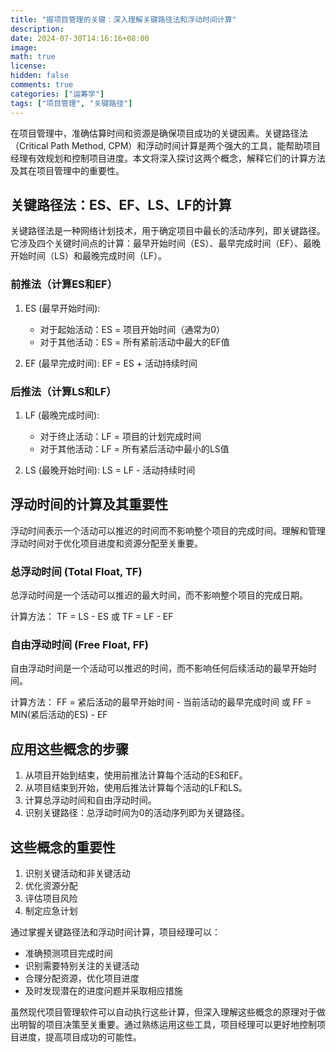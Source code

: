 ```yaml
---
title: "握项目管理的关键：深入理解关键路径法和浮动时间计算"
description: 
date: 2024-07-30T14:16:16+08:00
image: 
math: true
license: 
hidden: false
comments: true
categories: ["运筹学"]
tags: ["项目管理", "关键路径"]
---
```



在项目管理中，准确估算时间和资源是确保项目成功的关键因素。关键路径法（Critical Path Method, CPM）和浮动时间计算是两个强大的工具，能帮助项目经理有效规划和控制项目进度。本文将深入探讨这两个概念，解释它们的计算方法及其在项目管理中的重要性。

## 关键路径法：ES、EF、LS、LF的计算

关键路径法是一种网络计划技术，用于确定项目中最长的活动序列，即关键路径。它涉及四个关键时间点的计算：最早开始时间（ES）、最早完成时间（EF）、最晚开始时间（LS）和最晚完成时间（LF）。

### 前推法（计算ES和EF）

1. ES (最早开始时间):
   - 对于起始活动：ES = 项目开始时间（通常为0）
   - 对于其他活动：ES = 所有紧前活动中最大的EF值

2. EF (最早完成时间):
   EF = ES + 活动持续时间

### 后推法（计算LS和LF）

1. LF (最晚完成时间):
   - 对于终止活动：LF = 项目的计划完成时间
   - 对于其他活动：LF = 所有紧后活动中最小的LS值

2. LS (最晚开始时间):
   LS = LF - 活动持续时间

## 浮动时间的计算及其重要性

浮动时间表示一个活动可以推迟的时间而不影响整个项目的完成时间。理解和管理浮动时间对于优化项目进度和资源分配至关重要。

### 总浮动时间 (Total Float, TF)

总浮动时间是一个活动可以推迟的最大时间，而不影响整个项目的完成日期。

计算方法：
TF = LS - ES 或 TF = LF - EF

### 自由浮动时间 (Free Float, FF)

自由浮动时间是一个活动可以推迟的时间，而不影响任何后续活动的最早开始时间。

计算方法：
FF = 紧后活动的最早开始时间 - 当前活动的最早完成时间
或
FF = MIN(紧后活动的ES) - EF

## 应用这些概念的步骤

1. 从项目开始到结束，使用前推法计算每个活动的ES和EF。
2. 从项目结束到开始，使用后推法计算每个活动的LF和LS。
3. 计算总浮动时间和自由浮动时间。
4. 识别关键路径：总浮动时间为0的活动序列即为关键路径。

## 这些概念的重要性

1. 识别关键活动和非关键活动
2. 优化资源分配
3. 评估项目风险
4. 制定应急计划

通过掌握关键路径法和浮动时间计算，项目经理可以：
- 准确预测项目完成时间
- 识别需要特别关注的关键活动
- 合理分配资源，优化项目进度
- 及时发现潜在的进度问题并采取相应措施

虽然现代项目管理软件可以自动执行这些计算，但深入理解这些概念的原理对于做出明智的项目决策至关重要。通过熟练运用这些工具，项目经理可以更好地控制项目进度，提高项目成功的可能性。
